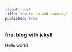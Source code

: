 ```yaml
---
layout: post
title: You're up and running!
published: true
---
```

### first blog with jekyll

Hello world